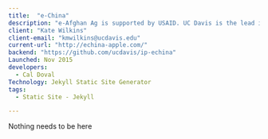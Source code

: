 ```yaml
---
title:  "e-China"
description: "e-Afghan Ag is supported by USAID. UC Davis is the lead institution. Over 70 institutions have contributed content. e-Afghan Ag is considered the most comprehensive collection of practical information available to help the farmers of Afghanistan. The project started with USAID funding managed through USDA. "
client: "Kate Wilkins"
client-email: "kmwilkins@ucdavis.edu"
current-url: "http://echina-apple.com/"
backend: "https://github.com/ucdavis/ip-echina"
Launched: Nov 2015
developers:
  - Cal Doval
Technology: Jekyll Static Site Generator
tags:
  - Static Site - Jekyll

---
```


Nothing needs to be here
